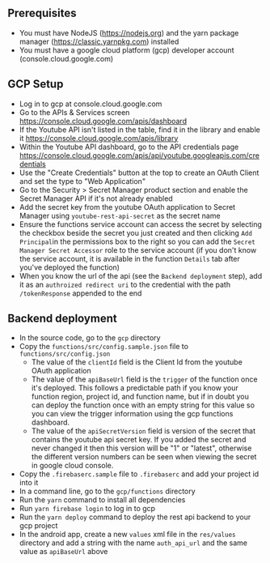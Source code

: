 ## Prerequisites
- You must have NodeJS (https://nodejs.org) and the yarn package manager (https://classic.yarnpkg.com) installed
- You must have a google cloud platform (gcp) developer account (console.cloud.google.com)

## GCP Setup
- Log in to gcp at console.cloud.google.com
- Go to the APIs & Services screen https://console.cloud.google.com/apis/dashboard
- If the Youtube API isn't listed in the table, find it in the library and enable it https://console.cloud.google.com/apis/library
- Within the Youtube API dashboard, go to the API credentials page https://console.cloud.google.com/apis/api/youtube.googleapis.com/credentials
- Use the "Create Credentials" button at the top to create an OAuth Client and set the type to "Web Application"
- Go to the Security > Secret Manager product section and enable the Secret Manager API if it's not already enabled
- Add the secret key from the youtube OAuth application to Secret Manager using `youtube-rest-api-secret` as the secret name
- Ensure the functions service account can access the secret by selecting the checkbox beside the secret you just created and then clicking `Add Principal`in the permissions box to the right so you can add the `Secret Manager Secret Accessor` role to the service account (if you don't know the service account, it is available in the function `Details` tab after you've deployed the function)
- When you know the url of the api (see the `Backend deployment` step), add it as an `authroized redirect uri` to the credential with the path `/tokenResponse` appended to the end

## Backend deployment
- In the source code, go to the `gcp` directory
- Copy the `functions/src/config.sample.json` file to `functions/src/config.json`
  - The value of the `clientId` field is the Client Id from the youtube OAuth application
  - The value of the `apiBaseUrl` field is the `trigger` of the function once it's deployed. This follows a predictable path if you know your function region, project id, and function name, but if in doubt you can deploy the function once with an empty string for this value so you can view the trigger information using the gcp functions dashboard.
  - The value of the `apiSecretVersion` field is version of the secret that contains the youtube api secret key. If you added the secret and never changed it then this version will be "1" or "latest", otherwise the different version numbers can be seen when viewing the secret in google cloud console.
- Copy the `.firebaserc.sample` file to `.firebaserc` and add your project id into it
- In a command line, go to the `gcp/functions` directory
- Run the `yarn` command to install all dependencies
- Run `yarn firebase login` to log in to gcp
- Run the `yarn deploy` command to deploy the rest api backend to your gcp project
- In the android app, create a new `values` xml file in the `res/values` directory and add a string with the name `auth_api_url` and the same value as `apiBaseUrl` above
